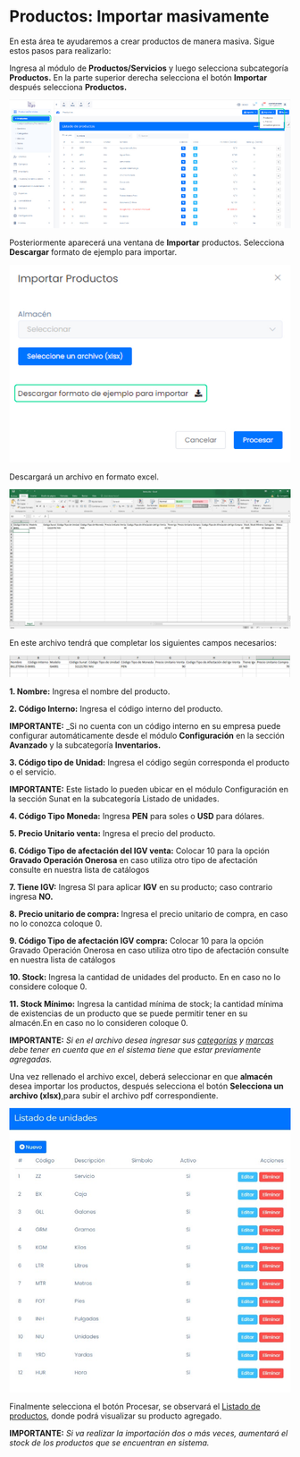 # Productos: Importar masivamente
En esta área te ayudaremos a crear productos de manera masiva. Sigue estos pasos para realizarlo:

Ingresa al módulo de **Productos/Servicios** y luego selecciona subcategoría **Productos.**
En la parte superior derecha selecciona el botón **Importar** después selecciona **Productos.**

![img1](img/Importar%20masivamente_01.jpg)

Posteriormente aparecerá una ventana de **Importar** productos. Selecciona **Descargar** formato de ejemplo para importar.

![img2](img/Importar%20masivamente_02.jpg)

Descargará un archivo en formato excel.

![img3](img/Importar%20masivamente_03.jpg)

En este archivo tendrá que completar los siguientes campos necesarios:

![img4](img/Importar%20masivamente_04.jpg)

**1.  Nombre:** Ingresa el nombre del producto.

**2.  Código Interno:** Ingresa el código interno del producto.

**IMPORTANTE:** 
_Si no cuenta con un código interno en su empresa puede configurar automáticamente desde el módulo **Configuración** en la sección **Avanzado** y la subcategoría **Inventarios.**

**3.  Código tipo de Unidad:** Ingresa el código según corresponda el producto o el servicio.

**IMPORTANTE:**
Este listado lo pueden ubicar en el módulo Configuración en la sección Sunat en la subcategoría Listado de unidades.

**4.  Código Tipo Moneda:** Ingresa **PEN** para soles o **USD** para dólares.

**5.  Precio Unitario venta:** Ingresa el precio del producto.

**6.  Código Tipo de afectación del IGV venta:** Colocar 10 para la opción **Gravado Operación Onerosa** en caso utiliza otro tipo de afectación consulte en nuestra lista de catálogos

**7.  Tiene IGV:** Ingresa SI para aplicar **IGV** en su producto; caso contrario ingresa **NO.** 

**8.  Precio unitario de compra:** Ingresa el precio unitario de compra, en caso no lo conozca coloque 0.

**9.  Código Tipo de afectación IGV compra:** Colocar 10 para la opción Gravado Operación Onerosa en caso utiliza otro tipo de afectación consulte en nuestra lista de catálogos

**10.   Stock:** Ingresa la cantidad de unidades del producto. En en caso no lo considere coloque 0.

**11.   Stock Mínimo:** Ingresa la cantidad mínima de stock; la cantidad mínima de existencias de un producto que se puede permitir tener en su almacén.En en caso no lo consideren coloque 0.

**IMPORTANTE:**
_Si en el archivo desea ingresar sus [categorías](#) y [marcas](#) debe tener en cuenta que en el sistema tiene que estar previamente agregadas._

Una vez rellenado el archivo excel, deberá seleccionar en que **almacén** desea importar los productos, después selecciona el botón **Selecciona un archivo (xlsx)**,para subir el archivo pdf correspondiente.

![Alt text](img/Importar%20masivamente_05.jpg)

Finalmente selecciona el botón Procesar, se observará el [Listado de productos](#), donde podrá visualizar su producto agregado.

**IMPORTANTE:**
_Si va realizar la importación dos o más veces, aumentará el stock de los productos que se encuentran en sistema._